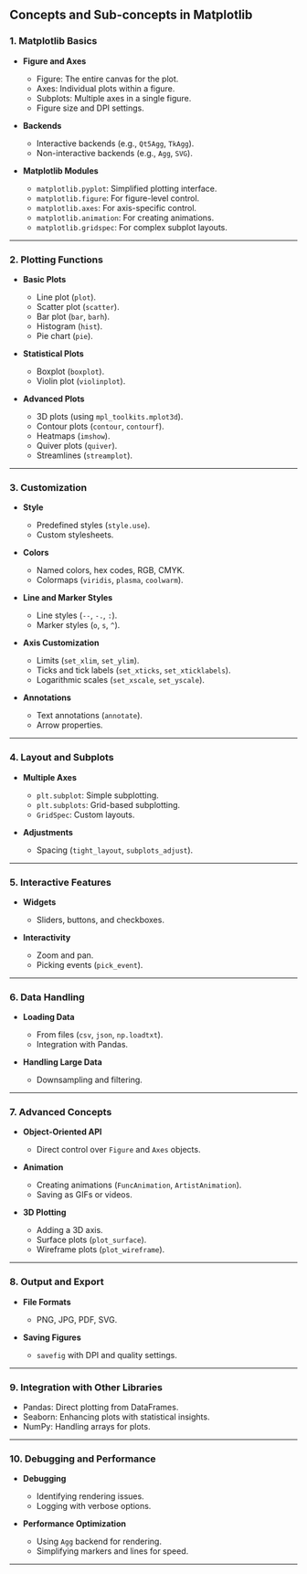 ## Concepts and Sub-concepts in Matplotlib

### **1. Matplotlib Basics**
- **Figure and Axes**
  - Figure: The entire canvas for the plot.
  - Axes: Individual plots within a figure.
  - Subplots: Multiple axes in a single figure.
  - Figure size and DPI settings.
  
- **Backends**
  - Interactive backends (e.g., `Qt5Agg`, `TkAgg`).
  - Non-interactive backends (e.g., `Agg`, `SVG`).

- **Matplotlib Modules**
  - `matplotlib.pyplot`: Simplified plotting interface.
  - `matplotlib.figure`: For figure-level control.
  - `matplotlib.axes`: For axis-specific control.
  - `matplotlib.animation`: For creating animations.
  - `matplotlib.gridspec`: For complex subplot layouts.

---

### **2. Plotting Functions**
- **Basic Plots**
  - Line plot (`plot`).
  - Scatter plot (`scatter`).
  - Bar plot (`bar`, `barh`).
  - Histogram (`hist`).
  - Pie chart (`pie`).

- **Statistical Plots**
  - Boxplot (`boxplot`).
  - Violin plot (`violinplot`).

- **Advanced Plots**
  - 3D plots (using `mpl_toolkits.mplot3d`).
  - Contour plots (`contour`, `contourf`).
  - Heatmaps (`imshow`).
  - Quiver plots (`quiver`).
  - Streamlines (`streamplot`).

---

### **3. Customization**
- **Style**
  - Predefined styles (`style.use`).
  - Custom stylesheets.

- **Colors**
  - Named colors, hex codes, RGB, CMYK.
  - Colormaps (`viridis`, `plasma`, `coolwarm`).

- **Line and Marker Styles**
  - Line styles (`--`, `-.`, `:`).
  - Marker styles (`o`, `s`, `^`).

- **Axis Customization**
  - Limits (`set_xlim`, `set_ylim`).
  - Ticks and tick labels (`set_xticks`, `set_xticklabels`).
  - Logarithmic scales (`set_xscale`, `set_yscale`).

- **Annotations**
  - Text annotations (`annotate`).
  - Arrow properties.

---

### **4. Layout and Subplots**
- **Multiple Axes**
  - `plt.subplot`: Simple subplotting.
  - `plt.subplots`: Grid-based subplotting.
  - `GridSpec`: Custom layouts.

- **Adjustments**
  - Spacing (`tight_layout`, `subplots_adjust`).

---

### **5. Interactive Features**
- **Widgets**
  - Sliders, buttons, and checkboxes.

- **Interactivity**
  - Zoom and pan.
  - Picking events (`pick_event`).

---

### **6. Data Handling**
- **Loading Data**
  - From files (`csv`, `json`, `np.loadtxt`).
  - Integration with Pandas.

- **Handling Large Data**
  - Downsampling and filtering.

---

### **7. Advanced Concepts**
- **Object-Oriented API**
  - Direct control over `Figure` and `Axes` objects.

- **Animation**
  - Creating animations (`FuncAnimation`, `ArtistAnimation`).
  - Saving as GIFs or videos.

- **3D Plotting**
  - Adding a 3D axis.
  - Surface plots (`plot_surface`).
  - Wireframe plots (`plot_wireframe`).

---

### **8. Output and Export**
- **File Formats**
  - PNG, JPG, PDF, SVG.

- **Saving Figures**
  - `savefig` with DPI and quality settings.

---

### **9. Integration with Other Libraries**
- Pandas: Direct plotting from DataFrames.
- Seaborn: Enhancing plots with statistical insights.
- NumPy: Handling arrays for plots.

---

### **10. Debugging and Performance**
- **Debugging**
  - Identifying rendering issues.
  - Logging with verbose options.

- **Performance Optimization**
  - Using `Agg` backend for rendering.
  - Simplifying markers and lines for speed.

---
